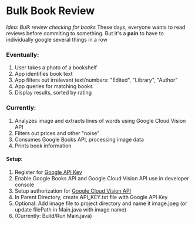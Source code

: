 # Bulk Book Review
*Idea: Bulk review checking for books*
These days, everyone wants to read reviews before commiting to something. But it's a **pain** to have to individually google several things in a row

### Eventually: 
1. User takes a photo of a bookshelf
2. App identifies book text
3. App filters out irrelevant text/numbers: "Edited", "Library", "Author"
4. App queries for matching books
5. Display results, sorted by rating

### Currently:
1. Analyzes image and extracts lines of words using Google Cloud Vision API
2. Filters out prices and other "noise"
3. Consumes Google Books API, processing image data
4. Prints book information


#### Setup: 
1. Register for [Google API Key](https://console.developers.google.com/)
2. Enable Google Books API and Google Cloud Vision API use in developer console
3. Setup authorization for [Google Cloud Vision API](https://cloud.google.com/vision/docs/setup)
4. In Parent Directory, create API_KEY.txt file with Google API Key
5. Optional: Add image file to project directory and name it image.jpeg (or update filePath in Main.java with image name)
6. (Currently: Build/Run Main.java)
